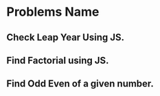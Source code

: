 # Problems Name

## Check Leap Year Using JS. 
## Find Factorial using JS.
## Find Odd Even of a given number. 